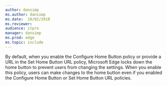 ```yaml
---
author: dansimp
ms.author: dansimp
ms.date:  10/02/2018
ms.reviewer: 
audience: itpro
manager: dansimp
ms.prod: edge
ms.topic: include
---
```


By default, when you enable the Configure Home Button policy or provide a URL in the Set Home Button URL policy, Microsoft Edge locks down the home button to prevent users from changing the settings.  When you enable this policy, users can make changes to the home button even if you enabled the Configure Home Button or Set Home Button URL policies. 
